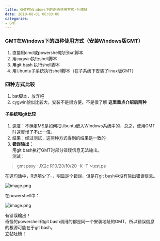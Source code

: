 ```yaml
---
title: GMT在Windows下的正确使用方式-吐槽帖
date: 2018-08-01 00:00:00
categories:
- GMT
---
```

### GMT在Windows下的四种使用方式（安装Windows版GMT）
1.  直接用cmd或powershell执行bat脚本
2. 用cygwin执行shell脚本
3. 用git bash 执行shell脚本
4. 用Ubuntu子系统执行shell脚本（在子系统下安装了linux版GMT）
### 四种方式比较
1. bat脚本，放弃吧
2. cygwin貌似比较大，安装不是很方便，不是很了解
**这里重点介绍后两种**
#### 子系统和git比较
1. 速度：不确定MS是如何把Ubuntu嵌入Windows系统中的，总之，使用GMT时速度慢了不止一倍。
2. 结果：经过测试，这两种方式得到的结果是一致的
3. **错误输出：**  
用git bash执行GMT时部分错误信息无法输出。  
测试：
> gmt psxy -JX2c R10/20/10/20 -K -T >test.ps

在这句话中，R选项少了-，明显是个错误，但是在git bash中没有输出错误信息。

![image.png](https://upload-images.jianshu.io/upload_images/7955445-8fa9ee6414cb01ec.png?imageMogr2/auto-orient/strip%7CimageView2/2/w/1240)

在powershell中：

![image.png](https://upload-images.jianshu.io/upload_images/7955445-1f9e76515ba825d4.png?imageMogr2/auto-orient/strip%7CimageView2/2/w/1240)

有错误输出！    
奇怪的powershell和git bash调用的都是同一个安装地址的GMT，所以错误信息的根源可能在于git bash。  
立帖吐槽！
